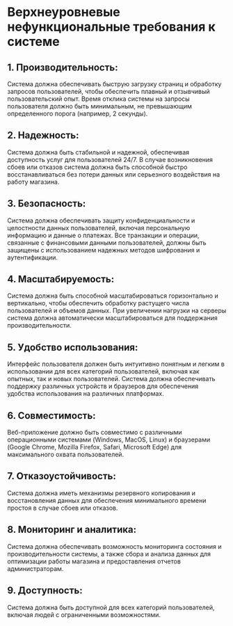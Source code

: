 # Верхнеуровневые нефункциональные требования к системе
## 1.	Производительность:
Система должна обеспечивать быструю загрузку страниц и обработку запросов пользователей, чтобы обеспечить плавный и отзывчивый пользовательский опыт.
Время отклика системы на запросы пользователя должно быть минимальным, не превышающим определенного порога (например, 2 секунды).
## 2.	Надежность:
Система должна быть стабильной и надежной, обеспечивая доступность услуг для пользователей 24/7.
В случае возникновения сбоев или отказов система должна быть способной быстро восстанавливаться без потери данных или серьезного воздействия на работу магазина.
## 3.	Безопасность:
Система должна обеспечивать защиту конфиденциальности и целостности данных пользователей, включая персональную информацию и данные о платежах.
Все транзакции и операции, связанные с финансовыми данными пользователей, должны быть защищены с использованием надежных методов шифрования и аутентификации.
## 4.	Масштабируемость:
Система должна быть способной масштабироваться горизонтально и вертикально, чтобы обеспечить обработку растущего числа пользователей и объемов данных.
При увеличении нагрузки на серверы система должна автоматически масштабироваться для поддержания производительности.
## 5.	Удобство использования:
Интерфейс пользователя должен быть интуитивно понятным и легким в использовании для всех категорий пользователей, включая как опытных, так и новых пользователей.
Система должна обеспечивать поддержку различных устройств и браузеров для обеспечения удобства использования на различных платформах.
## 6.	Совместимость:
Веб-приложение должно быть совместимо с различными операционными системами (Windows, MacOS, Linux) и браузерами (Google Chrome, Mozilla Firefox, Safari, Microsoft Edge) для максимального охвата пользователей.
## 7.	Отказоустойчивость:
Система должна иметь механизмы резервного копирования и восстановления данных для обеспечения минимального времени простоя в случае сбоев или отказов.
## 8.	Мониторинг и аналитика:
Система должна обеспечивать возможность мониторинга состояния и производительности системы, а также сбора и анализа данных для оптимизации работы магазина и предоставления отчетов администраторам.
## 9.	Доступность:
Система должна быть доступной для всех категорий пользователей, включая людей с ограниченными возможностями.
